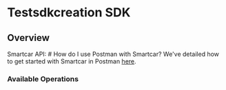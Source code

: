 # Testsdkcreation SDK


## Overview

Smartcar API: # How do I use Postman with Smartcar?
We've detailed how to get started with Smartcar in Postman [here](https://www.notion.so/smartcarapi/How-do-I-use-Postman-with-Smartcar-b8e8483bae8b43a986715582beb54bd4).

### Available Operations

